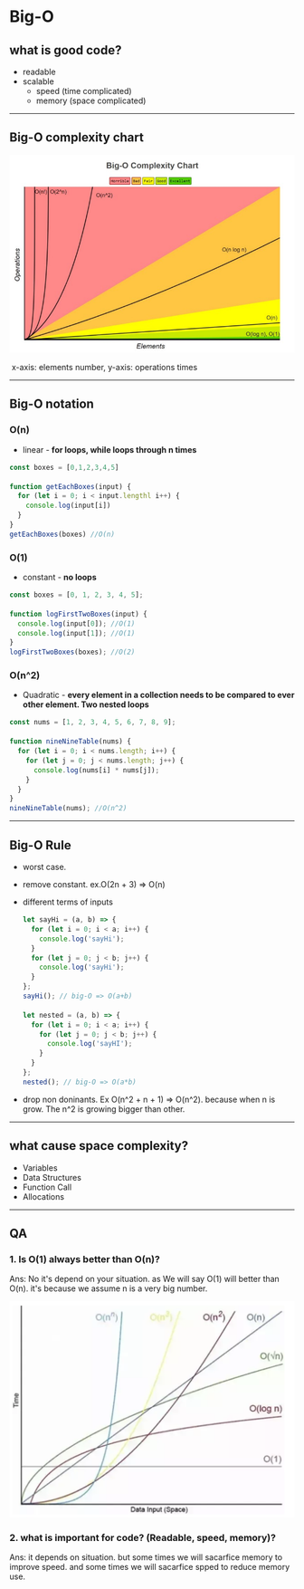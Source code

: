 # Big-O


## what is good code?

- readable
- scalable
  - speed (time complicated)
  - memory (space complicated)

---

## Big-O complexity chart

![complexity chart](./image/complexity_chart.jpeg)

​ x-axis: elements number, y-axis: operations times

---

## Big-O notation

### O(n)

- linear - **for loops, while loops through n times**

```javascript
const boxes = [0,1,2,3,4,5]

function getEachBoxes(input) {
  for (let i = 0; i < input.lengthl i++) {
    console.log(input[i])
  }
}
getEachBoxes(boxes) //O(n)
```

### O(1)

- constant - **no loops**

```javascript
const boxes = [0, 1, 2, 3, 4, 5];

function logFirstTwoBoxes(input) {
  console.log(input[0]); //O(1)
  console.log(input[1]); //O(1)
}
logFirstTwoBoxes(boxes); //O(2)
```

### O(n^2)

- Quadratic - **every element in a collection needs to be compared to ever other element. Two nested loops**

```javascript
const nums = [1, 2, 3, 4, 5, 6, 7, 8, 9];

function nineNineTable(nums) {
  for (let i = 0; i < nums.length; i++) {
    for (let j = 0; j < nums.length; j++) {
      console.log(nums[i] * nums[j]);
    }
  }
}
nineNineTable(nums); //O(n^2)
```

---

## Big-O Rule

- worst case.

- remove constant. ex.O(2n + 3) => O(n)

- different terms of inputs

  ```javascript
  let sayHi = (a, b) => {
    for (let i = 0; i < a; i++) {
      console.log('sayHi');
    }
    for (let j = 0; j < b; j++) {
      console.log('sayHi');
    }
  };
  sayHi(); // big-O => O(a+b)

  let nested = (a, b) => {
    for (let i = 0; i < a; i++) {
      for (let j = 0; j < b; j++) {
        console.log('sayHI');
      }
    }
  };
  nested(); // big-O => O(a*b)
  ```

- drop non doninants. Ex O(n^2 + n + 1) => O(n^2). because when n is grow. The n^2 is growing bigger than other.

---

## what cause space complexity?

- Variables
- Data Structures
- Function Call
- Allocations

---

## QA

### 1. Is O(1) always better than O(n)?

Ans: No it's depend on your situation.
as We will say O(1) will better than O(n). it's because we assume n is a very big number.

![test](./image/complexity_cmp.png)

### 2. what is important for code? (Readable, speed, memory)?

Ans: it depends on situation. but some times we will sacarfice memory to improve speed. and some times we will sacarfice spped to reduce memory use.
